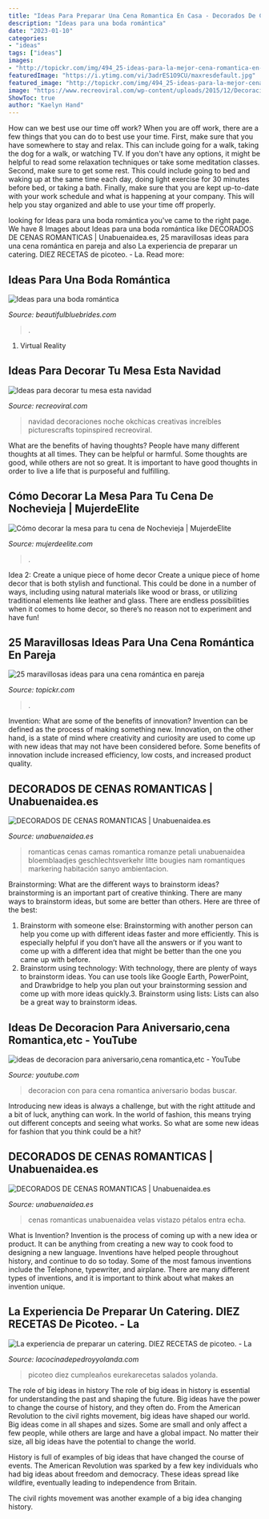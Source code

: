 ```yaml
---
title: "Ideas Para Preparar Una Cena Romantica En Casa - Decorados De Cenas Romanticas"
description: "Ideas para una boda romántica"
date: "2023-01-10"
categories:
- "ideas"
tags: ["ideas"]
images:
- "http://topickr.com/img/494_25-ideas-para-la-mejor-cena-romantica-en-pareja_13728.jpg"
featuredImage: "https://i.ytimg.com/vi/3adrES1O9CU/maxresdefault.jpg"
featured_image: "http://topickr.com/img/494_25-ideas-para-la-mejor-cena-romantica-en-pareja_13728.jpg"
image: "https://www.recreoviral.com/wp-content/uploads/2015/12/Decoraciones-para-la-mesa-esta-navidad-18.jpg"
ShowToc: true
author: "Kaelyn Hand"
---
```



How can we best use our time off work?
When you are off work, there are a few things that you can do to best use your time. First, make sure that you have somewhere to stay and relax. This can include going for a walk, taking the dog for a walk, or watching TV. If you don't have any options, it might be helpful to read some relaxation techniques or take some meditation classes. Second, make sure to get some rest. This could include going to bed and waking up at the same time each day, doing light exercise for 30 minutes before bed, or taking a bath. Finally, make sure that you are kept up-to-date with your work schedule and what is happening at your company. This will help you stay organized and able to use your time off properly.

	

		
looking for Ideas para una boda romántica you've came to the right page. We have 8 Images about Ideas para una boda romántica like DECORADOS DE CENAS ROMANTICAS | Unabuenaidea.es, 25 maravillosas ideas para una cena romántica en pareja and also La experiencia de preparar un catering. DIEZ RECETAS de picoteo. - La. Read more:
		
    
## Ideas Para Una Boda Romántica

<img loading=lazy src="https://www.beautifulbluebrides.com/wp-content/uploads/2018/02/ideas-decoracion-boda-romantica-02.jpg" onerror="this.onerror=null;this.src='https://tse1.mm.bing.net/th?id=OIP.fToQDx_JcI3tapTjwCzTiQHaKj&amp;pid=15.1';" alt="Ideas para una boda romántica">

_Source: beautifulbluebrides.com_

>. 

	

1. Virtual Reality 

    
## Ideas Para Decorar Tu Mesa Esta Navidad

<img loading=lazy src="https://www.recreoviral.com/wp-content/uploads/2015/12/Decoraciones-para-la-mesa-esta-navidad-18.jpg" onerror="this.onerror=null;this.src='https://tse4.mm.bing.net/th?id=OIP.7bqe5tKBSPASXOCR1xb4vAHaJQ&amp;pid=15.1';" alt="Ideas para decorar tu mesa esta navidad">

_Source: recreoviral.com_

>navidad decoraciones noche okchicas creativas increíbles picturescrafts topinspired recreoviral. 

	

What are the benefits of having thoughts?
People have many different thoughts at all times. They can be helpful or harmful. Some thoughts are good, while others are not so great. It is important to have good thoughts in order to live a life that is purposeful and fulfilling.

    
## Cómo Decorar La Mesa Para Tu Cena De Nochevieja | MujerdeElite

<img loading=lazy src="https://images.mujerdeelite.com/galerias/3694_xxl_1.jpg" onerror="this.onerror=null;this.src='https://tse1.mm.bing.net/th?id=OIP.fCabVRHhAXGbRF6iS4zmHwHaE8&amp;pid=15.1';" alt="Cómo decorar la mesa para tu cena de Nochevieja | MujerdeElite">

_Source: mujerdeelite.com_

>. 

	

Idea 2: Create a unique piece of home decor
Create a unique piece of home decor that is both stylish and functional. This could be done in a number of ways, including using natural materials like wood or brass, or utilizing traditional elements like leather and glass. There are endless possibilities when it comes to home decor, so there’s no reason not to experiment and have fun!

    
## 25 Maravillosas Ideas Para Una Cena Romántica En Pareja

<img loading=lazy src="http://topickr.com/img/494_25-ideas-para-la-mejor-cena-romantica-en-pareja_13728.jpg" onerror="this.onerror=null;this.src='https://tse2.mm.bing.net/th?id=OIP.DLWgHw9NhdoOw_2i0_sl4AHaEK&amp;pid=15.1';" alt="25 maravillosas ideas para una cena romántica en pareja">

_Source: topickr.com_

>. 

	

Invention: What are some of the benefits of innovation?
Invention can be defined as the process of making something new. Innovation, on the other hand, is a state of mind where creativity and curiosity are used to come up with new ideas that may not have been considered before. Some benefits of innovation include increased efficiency, low costs, and increased product quality.

    
## DECORADOS DE CENAS ROMANTICAS | Unabuenaidea.es

<img loading=lazy src="https://unabuenaidea.es/wp-content/uploads/2017/03/decorados-de-cenas-romanticas-unabuenaidea.es-8.jpg" onerror="this.onerror=null;this.src='https://tse1.mm.bing.net/th?id=OIP.FwEN9uiRSnGlpaKm7kYNjAHaE7&amp;pid=15.1';" alt="DECORADOS DE CENAS ROMANTICAS | Unabuenaidea.es">

_Source: unabuenaidea.es_

>romanticas cenas camas romantica romanze petali unabuenaidea bloemblaadjes geschlechtsverkehr litte bougies nam romantiques markering habitación sanyo ambientacion. 

	

Brainstorming: What are the different ways to brainstorm ideas?
brainstorming is an important part of creative thinking. There are many ways to brainstorm ideas, but some are better than others. Here are three of the best:
1. Brainstorm with someone else: Brainstorming with another person can help you come up with different ideas faster and more efficiently. This is especially helpful if you don’t have all the answers or if you want to come up with a different idea that might be better than the one you came up with before.
2. Brainstorm using technology: With technology, there are plenty of ways to brainstorm ideas. You can use tools like Google Earth, PowerPoint, and Drawbridge to help you plan out your brainstorming session and come up with more ideas quickly.3. Brainstorm using lists: Lists can also be a great way to brainstorm ideas.

    
## Ideas De Decoracion Para Aniversario,cena Romantica,etc - YouTube

<img loading=lazy src="https://i.ytimg.com/vi/3adrES1O9CU/maxresdefault.jpg" onerror="this.onerror=null;this.src='https://tse2.mm.bing.net/th?id=OIP.Yji-lNCss4SpgmbnlozKPgHaEK&amp;pid=15.1';" alt="ideas de decoracion para aniversario,cena romantica,etc - YouTube">

_Source: youtube.com_

>decoracion con para cena romantica aniversario bodas buscar. 

	

Introducing new ideas is always a challenge, but with the right attitude and a bit of luck, anything can work. In the world of fashion, this means trying out different concepts and seeing what works. So what are some new ideas for fashion that you think could be a hit?

    
## DECORADOS DE CENAS ROMANTICAS | Unabuenaidea.es

<img loading=lazy src="https://unabuenaidea.es/wp-content/uploads/2017/03/decorados-de-cenas-romanticas-unabuenaidea.es-3.jpg" onerror="this.onerror=null;this.src='https://tse4.mm.bing.net/th?id=OIP.9fN5LggOtRRDy3Sua7o3gwHaEo&amp;pid=15.1';" alt="DECORADOS DE CENAS ROMANTICAS | Unabuenaidea.es">

_Source: unabuenaidea.es_

>cenas romanticas unabuenaidea velas vistazo pétalos entra echa. 

	

What is Invention?
Invention is the process of coming up with a new idea or product. It can be anything from creating a new way to cook food to designing a new language. Inventions have helped people throughout history, and continue to do so today. Some of the most famous inventions include the Telephone, typewriter, and airplane. There are many different types of inventions, and it is important to think about what makes an invention unique.

    
## La Experiencia De Preparar Un Catering. DIEZ RECETAS De Picoteo. - La

<img loading=lazy src="http://i0.wp.com/www.lacocinadepedroyyolanda.com/wp-content/uploads/2014/11/arroz-con-leche-facil.jpg?fit=720%2C960" onerror="this.onerror=null;this.src='https://tse4.mm.bing.net/th?id=OIP.nhZgb922Fvi7PNYt17ztUAHaJ4&amp;pid=15.1';" alt="La experiencia de preparar un catering. DIEZ RECETAS de picoteo. - La">

_Source: lacocinadepedroyyolanda.com_

>picoteo diez cumpleaños eurekarecetas salados yolanda. 

	

The role of big ideas in history
The role of big ideas in history is essential for understanding the past and shaping the future. Big ideas have the power to change the course of history, and they often do. From the American Revolution to the civil rights movement, big ideas have shaped our world.
Big ideas come in all shapes and sizes. Some are small and only affect a few people, while others are large and have a global impact. No matter their size, all big ideas have the potential to change the world.

History is full of examples of big ideas that have changed the course of events. The American Revolution was sparked by a few key individuals who had big ideas about freedom and democracy. These ideas spread like wildfire, eventually leading to independence from Britain.

The civil rights movement was another example of a big idea changing history.

